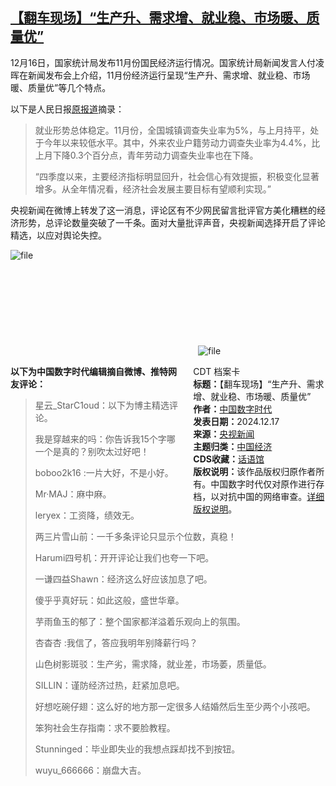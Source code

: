 <!--1734436128000-->
[【翻车现场】“生产升、需求增、就业稳、市场暖、质量优”](https://chinadigitaltimes.net/chinese/714085.html)
------

<p>12月16日，国家统计局发布11月份国民经济运行情况。国家统计局新闻发言人付凌晖在新闻发布会上介绍，11月份经济运行呈现“生产升、需求增、就业稳、市场暖、质量优”等几个特点。</p><p>以下是人民日报<a href="https://www.gov.cn/lianbo/bumen/202412/content_6992998.htm" title="原报道">原报道</a>摘录：</p><blockquote><p>就业形势总体稳定。11月份，全国城镇调查失业率为5%，与上月持平，处于今年以来较低水平。其中，外来农业户籍劳动力调查失业率为4.4%，比上月下降0.3个百分点，青年劳动力调查失业率也在下降。</p><p>“四季度以来，主要经济指标明显回升，社会信心有效提振，积极变化显著增多。从全年情况看，经济社会发展主要目标有望顺利实现。”</p></blockquote><p>央视新闻在微博上转发了这一消息，评论区有不少网民留言批评官方美化糟糕的经济形势，总评论数量突破了一千条。面对大量批评声音，央视新闻选择开启了评论精选，以应对舆论失控。</p><p><img decoding="async" src="https://chinadigitaltimes.net/chinese/files/2024/12/image-1734434487784.png" alt="file"><br><img decoding="async" src="data:image/svg+xml,%3Csvg%20xmlns='http://www.w3.org/2000/svg'%20viewBox='0%200%200%200'%3E%3C/svg%3E" alt="file" data-lazy-src="https://chinadigitaltimes.net/chinese/files/2024/12/image-1734434361519.png"><noscript><img decoding="async" src="https://chinadigitaltimes.net/chinese/files/2024/12/image-1734434361519.png" alt="file"></noscript></p><div style="width:42%;float:right;padding-left:20px;"><div class="su-spoiler su-spoiler-style-fancy su-spoiler-icon-chevron-circle" data-scroll-offset="0" data-anchor-in-url="no"><div class="su-spoiler-title" tabindex="0" role="button"><span class="su-spoiler-icon"></span>CDT 档案卡</div><div class="su-spoiler-content su-u-clearfix su-u-trim"><strong>标题：</strong>【翻车现场】“生产升、需求增、就业稳、市场暖、质量优”<br><strong>作者：</strong><a href="https://chinadigitaltimes.net/space/中国数字时代" target="_blank">中国数字时代</a><br><strong>发表日期：</strong>2024.12.17<br><strong>来源：</strong><a href="https://weibo.com/3266943013/P59xTt0iy" target="_blank">央视新闻</a><br><strong>主题归类：</strong><a href="https://chinadigitaltimes.net/space/中国经济" target="_blank">中国经济</a><br><strong>CDS收藏：</strong><a href="https://chinadigitaltimes.net/space/%E8%AF%9D%E8%AF%AD%E9%A6%86" target="_blank" rel="noopener">话语馆</a><br><strong>版权说明：</strong>该作品版权归原作者所有。中国数字时代仅对原作进行存档，以对抗中国的网络审查。<a href="https://chinadigitaltimes.net/chinese/copyright">详细版权说明</a>。</div></div></div><p><strong>以下为中国数字时代编辑摘自微博、推特网友评论：</strong></p><blockquote><p>星云_StarC1oud：以下为博主精选评论。</p><p>我是穿越来的吗：你告诉我15个字哪一个是真的？别吹太过好吧！</p><p>boboo2k16 :一片大好，不是小好。</p><p>Mr·MAJ：麻中麻。</p><p>leryex：工资降，绩效无。</p><p>两三片雪山前：一千多条评论只显示个位数，真稳！</p><p>Harumi四号机：开开评论让我们也夸一下吧。</p><p>一谦四益Shawn：经济这么好应该加息了吧。</p><p>傻乎乎真好玩：如此这般，盛世华章。</p><p>芋雨鱼玉的郁了：整个国家都洋溢着乐观向上的氛围。</p><p>杏杳杏 :我信了，答应我明年别降薪行吗？</p><p>山色树影斑驳：生产劣，需求降，就业差，市场萎，质量低。</p><p>SILLIN：谨防经济过热，赶紧加息吧。</p><p>好想吃碗仔翅：这么好的地方那一定很多人结婚然后生至少两个小孩吧。</p><p>笨狗社会生存指南：求不要脸教程。</p><p>Stunninged：毕业即失业的我想点踩却找不到按钮。</p><p>wuyu_666666：崩盘大吉。</p></blockquote><div class="addtoany_share_save_container addtoany_content addtoany_content_bottom"><div class="a2a_kit a2a_kit_size_32 addtoany_list" data-a2a-url="https://chinadigitaltimes.net/chinese/714085.html" data-a2a-title="【翻车现场】“生产升、需求增、就业稳、市场暖、质量优”"><a class="a2a_button_facebook" href="https://www.addtoany.com/add_to/facebook?linkurl=https%3A%2F%2Fchinadigitaltimes.net%2Fchinese%2F714085.html&amp;linkname=%E3%80%90%E7%BF%BB%E8%BD%A6%E7%8E%B0%E5%9C%BA%E3%80%91%E2%80%9C%E7%94%9F%E4%BA%A7%E5%8D%87%E3%80%81%E9%9C%80%E6%B1%82%E5%A2%9E%E3%80%81%E5%B0%B1%E4%B8%9A%E7%A8%B3%E3%80%81%E5%B8%82%E5%9C%BA%E6%9A%96%E3%80%81%E8%B4%A8%E9%87%8F%E4%BC%98%E2%80%9D" title="Facebook" rel="nofollow noopener" target="_blank"></a><a class="a2a_button_twitter" href="https://www.addtoany.com/add_to/twitter?linkurl=https%3A%2F%2Fchinadigitaltimes.net%2Fchinese%2F714085.html&amp;linkname=%E3%80%90%E7%BF%BB%E8%BD%A6%E7%8E%B0%E5%9C%BA%E3%80%91%E2%80%9C%E7%94%9F%E4%BA%A7%E5%8D%87%E3%80%81%E9%9C%80%E6%B1%82%E5%A2%9E%E3%80%81%E5%B0%B1%E4%B8%9A%E7%A8%B3%E3%80%81%E5%B8%82%E5%9C%BA%E6%9A%96%E3%80%81%E8%B4%A8%E9%87%8F%E4%BC%98%E2%80%9D" title="Twitter" rel="nofollow noopener" target="_blank"></a><a class="a2a_button_telegram" href="https://www.addtoany.com/add_to/telegram?linkurl=https%3A%2F%2Fchinadigitaltimes.net%2Fchinese%2F714085.html&amp;linkname=%E3%80%90%E7%BF%BB%E8%BD%A6%E7%8E%B0%E5%9C%BA%E3%80%91%E2%80%9C%E7%94%9F%E4%BA%A7%E5%8D%87%E3%80%81%E9%9C%80%E6%B1%82%E5%A2%9E%E3%80%81%E5%B0%B1%E4%B8%9A%E7%A8%B3%E3%80%81%E5%B8%82%E5%9C%BA%E6%9A%96%E3%80%81%E8%B4%A8%E9%87%8F%E4%BC%98%E2%80%9D" title="Telegram" rel="nofollow noopener" target="_blank"></a><a class="a2a_button_reddit" href="https://www.addtoany.com/add_to/reddit?linkurl=https%3A%2F%2Fchinadigitaltimes.net%2Fchinese%2F714085.html&amp;linkname=%E3%80%90%E7%BF%BB%E8%BD%A6%E7%8E%B0%E5%9C%BA%E3%80%91%E2%80%9C%E7%94%9F%E4%BA%A7%E5%8D%87%E3%80%81%E9%9C%80%E6%B1%82%E5%A2%9E%E3%80%81%E5%B0%B1%E4%B8%9A%E7%A8%B3%E3%80%81%E5%B8%82%E5%9C%BA%E6%9A%96%E3%80%81%E8%B4%A8%E9%87%8F%E4%BC%98%E2%80%9D" title="Reddit" rel="nofollow noopener" target="_blank"></a><a class="a2a_button_whatsapp" href="https://www.addtoany.com/add_to/whatsapp?linkurl=https%3A%2F%2Fchinadigitaltimes.net%2Fchinese%2F714085.html&amp;linkname=%E3%80%90%E7%BF%BB%E8%BD%A6%E7%8E%B0%E5%9C%BA%E3%80%91%E2%80%9C%E7%94%9F%E4%BA%A7%E5%8D%87%E3%80%81%E9%9C%80%E6%B1%82%E5%A2%9E%E3%80%81%E5%B0%B1%E4%B8%9A%E7%A8%B3%E3%80%81%E5%B8%82%E5%9C%BA%E6%9A%96%E3%80%81%E8%B4%A8%E9%87%8F%E4%BC%98%E2%80%9D" title="WhatsApp" rel="nofollow noopener" target="_blank"></a><a class="a2a_button_email" href="https://www.addtoany.com/add_to/email?linkurl=https%3A%2F%2Fchinadigitaltimes.net%2Fchinese%2F714085.html&amp;linkname=%E3%80%90%E7%BF%BB%E8%BD%A6%E7%8E%B0%E5%9C%BA%E3%80%91%E2%80%9C%E7%94%9F%E4%BA%A7%E5%8D%87%E3%80%81%E9%9C%80%E6%B1%82%E5%A2%9E%E3%80%81%E5%B0%B1%E4%B8%9A%E7%A8%B3%E3%80%81%E5%B8%82%E5%9C%BA%E6%9A%96%E3%80%81%E8%B4%A8%E9%87%8F%E4%BC%98%E2%80%9D" title="Email" rel="nofollow noopener" target="_blank"></a><a class="a2a_button_copy_link" href="https://www.addtoany.com/add_to/copy_link?linkurl=https%3A%2F%2Fchinadigitaltimes.net%2Fchinese%2F714085.html&amp;linkname=%E3%80%90%E7%BF%BB%E8%BD%A6%E7%8E%B0%E5%9C%BA%E3%80%91%E2%80%9C%E7%94%9F%E4%BA%A7%E5%8D%87%E3%80%81%E9%9C%80%E6%B1%82%E5%A2%9E%E3%80%81%E5%B0%B1%E4%B8%9A%E7%A8%B3%E3%80%81%E5%B8%82%E5%9C%BA%E6%9A%96%E3%80%81%E8%B4%A8%E9%87%8F%E4%BC%98%E2%80%9D" title="Copy Link" rel="nofollow noopener" target="_blank"></a><a class="a2a_dd addtoany_share_save addtoany_share" href="https://www.addtoany.com/share"></a></div></div>
